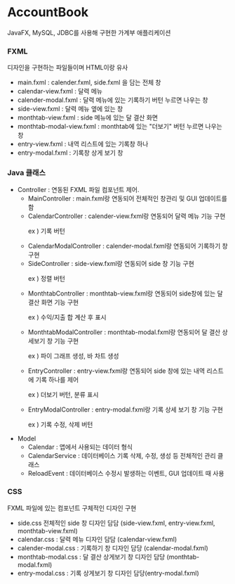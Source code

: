 # AccountBook
JavaFX, MySQL, JDBC를 사용해 구현한 가계부 애플리케이션

<h3>FXML</h3> 디자인을 구현하는 파일들이며 HTML이랑 유사
<ul>
    <li>main.fxml : calender.fxml,  side.fxml 을 담는 전체 창</li>
    <li>calendar-view.fxml : 달력 메뉴</li>
    <li>calender-modal.fxml : 달력 메뉴에 있는 기록하기 버턴 누르면 나우는 창</li>
    <li>side-view.fxml : 달력 메뉴 옆에 있는 창 </li>
    <li>monthtab-view.fxml : side 메뉴에 있는 달 결산 화면</li>
    <li>monthtab-modal-view.fxml : monthtab에 있는 "더보기" 버턴 누르면 나우는 창</li>
    <li>entry-view.fxml : 내역 리스트에 있는 기록창 하나</li>
    <li>entry-modal.fxml : 기록창 상게 보기 창</li>
</ul>



<h3>Java 클래스 </h3>
<ul>
    <li>Controller : 연동된 FXML 파일 컴포넌트 제어.
        <ul>
            <li>MainController : main.fxml랑 연동되어 전체적인 창관리 및 GUI 업데이트를 함</li>
            <li>CalendarController : calender-view.fxml랑 연동되어 달력 메뉴 기능 구현 

ex ) 기록 버턴</li>
            <li>CalendarModalController : calender-modal.fxml랑 연동되어 기록하기 창 구현</li>
            <li>SideController : side-view.fxml랑 연동되어 side 창 기능 구현 

ex ) 정렬 버턴</li>
            <li>MonthtabController : monthtab-view.fxml랑 연동되어 side창에 있는 달 결산 화면 기능 구현 

ex ) 수익/지출 합 계산 후 표시</li>
            <li>MonthtabModalController : monthtab-modal.fxml랑 연동되어 달 결산 상세보기 창 기능 구현 

ex ) 파이 그래프 생성, 바 차트 생성</li>
            <li>EntryController : entry-view.fxml랑 연동되어 side 창에 있는 내역 리스트에 기록 하나를 제어 

ex ) 더보기 버턴, 분류 표시</li>
            <li>EntryModalController : entry-modal.fxml랑 기록 상세 보기 창 기능 구현 

ex ) 기록 수정, 삭제 버턴</li>
        </ul>
    </li>
    <li>Model
        <ul>
            <li>Calendar : 앱에서 사용되는 데이터 형식</li>
            <li>CalendarService : 데이터베이스 기록 삭제, 수정, 생성 등  전체적인 관리 클래스</li>
            <li>ReloadEvent : 데이터베이스 수정시 발생하는 이벤트, GUI 업데이트 때 사용</li>
        </ul>
    </li>
</ul>

<h3>CSS </h3>
FXML 파일에 있는 컴포넌트 구체적인 디자인 구현
<ul>
    <li>side.css 전체적인 side 창 디자인 담담 (side-view.fxml, entry-view.fxml, monthtab-view.fxml)</li>
    <li>calendar.css : 달력 메뉴 디자인 담담 (calendar-view.fxml) </li>
    <li>calender-modal.css : 기록하기 창 디자인 담당 (calendar-modal.fxml)</li>
    <li>monthtab-modal.css : 달 결산 상게보기 창 디자인 담당 (monthtab-modal.fxml)</li>
    <li>entry-modal.css : 기록 상게보기 창 디자인 담당(entry-modal.fxml)</li>
</ul>
